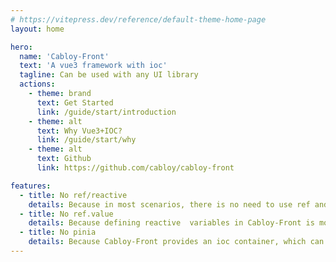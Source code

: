 ```yaml
---
# https://vitepress.dev/reference/default-theme-home-page
layout: home

hero:
  name: 'Cabloy-Front'
  text: 'A vue3 framework with ioc'
  tagline: Can be used with any UI library
  actions:
    - theme: brand
      text: Get Started
      link: /guide/start/introduction
    - theme: alt
      text: Why Vue3+IOC?
      link: /guide/start/why
    - theme: alt
      text: Github
      link: https://github.com/cabloy/cabloy-front

features:
  - title: No ref/reactive
    details: Because in most scenarios, there is no need to use ref and reactive
  - title: No ref.value
    details: Because defining reactive  variables in Cabloy-Front is more intuitive and no longer requires ref semantics
  - title: No pinia
    details: Because Cabloy-Front provides an ioc container, which can more flexibly define and use global objects
---
```

